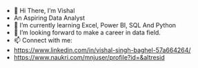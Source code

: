 - 👋 Hi There, I’m Vishal
- An Aspiring Data Analyst
- 🌱 I’m currently learning Excel, Power BI, SQL And Python
- 💞️ I’m looking forward to make a career in data field.
- 📫 Connect with me:
-  https://www.linkedin.com/in/vishal-singh-baghel-57a664264/
-  https://www.naukri.com/mnjuser/profile?id=&altresid 

<!---
Vishalsingh1307/Vishalsingh1307 is a ✨ special ✨ repository because its `README.md` (this file) appears on your GitHub profile.
You can click the Preview link to take a look at your changes.
--->
